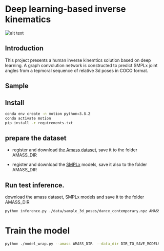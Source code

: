 # Deep learning-based inverse kinematics

![alt text](./data/teaser.gif "Columns left-to-right, Left: 3d keypoints. Rigth: reconstructed animation")

## Introduction
This project presents a human inverse kinemtics solution based on deep learning. 
A graph convolution network is constructed to predict SMPLx joint angles from a tepmoral
sequence of relative 3d poses in COCO format.

## Sample

## Install
```bash
conda env create -n motion python=3.8.2
conda activate motion
pip install -r requirements.txt
```

## prepare the dataset
- register and download [the Amass dataset](https://amass.is.tue.mpg.de/), save it to the folder AMASS_DIR

- register and download the [SMPLx](https://smpl-x.is.tue.mpg.de/) models, save it also to the folder AMASS_DIR

## Run test inference.
download the amass dataset, SMPLx models and save it to the folder AMASS_DIR
```bash
python inference.py ./data/sample_3d_poses/dance_contemporary.npz AMASS_DIR
```

# Train the model
```bash
python ./model_wrap.py --amass AMASS_DIR  --data_dir DIR_TO_SAVE_MODELS --smpl_mean ./data/smpl/smpl_mean_params.npz
```


